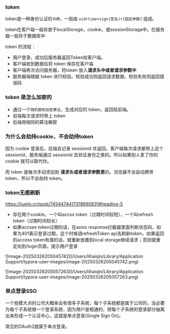 ### token

token是一种身份认证的`令牌`，一般由 `uid+time+sign(签名)+[固定参数]` 组成。

token在客户端一般存放于localStorage，cookie，或sessionStorage中。在服务器一般存于数据库中

token 的流程：

- 用户登录，成功后服务器返回Token给客户端。
- 客户端收到数据后将 token 保存在客户端
- 客户端再次访问服务器，将token 放入**请求头中或者请求参数中**
- 服务器端根据 token 进行校验。校验成功则返回请求数据，校验失败则返回错误码

### token 是怎么加密的

- 通过一个`随机数和加密算法`，生成对应的 token，返回给前端。
- 前端每次请求时带上 token
- 后端用相同的算法解密

### 为什么会劫持cookie，不会劫持token

因为 cookie 登录后，后端会记录 sessionid 并返回，客户端每次请求都带上这个 sessionid，服务端通过 sessionid 去验证身份之类的。所以如果别人拿了你的 cookie 就可以取代你。

而 token 是每次手动添加到 **请求头或者请求参数里**的。浏览器不会自动携带 token，所以不会劫持 token。

### token无感刷新

https://juejin.cn/post/7454474417318690831#heading-5

- 存在两个cookie，一个叫accss token（过期时间较短），一个叫refresh token（过期时间较长）
- 如果accsee token过期的话，在axios response拦截器里面判断状态码，如果为401表示登录过期，这个时候调refreshToken api去刷新token，如果返回的access token有值的话，就重新放置到local storage继续请求；否则就重定向到/login页面，提示用户登录

![image-20250326205045742](/Users/lihaiqin/Library/Application Support/typora-user-images/image-20250326205045742.png)

![image-20250326205057263](/Users/lihaiqin/Library/Application Support/typora-user-images/image-20250326205057263.png)

### 单点登录SSO

一个规模大点的公司大概率会有很多子系统，每个子系统都是属于公司的，没必要为每个子系统做一个登录系统，因为用户是相通的，把每个子系统的登录部分抽离出来形成一个认证中心，这就是单点登录(Single Sign On)。

常见的OAuth2就属于单点登录。

